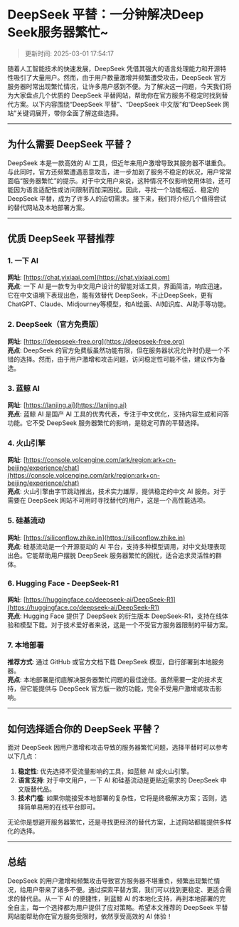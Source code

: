 
# DeepSeek 平替：一分钟解决Deep Seek服务器繁忙~
>更新时间: 2025-03-01 17:54:17

随着人工智能技术的快速发展，DeepSeek 凭借其强大的语言处理能力和开源特性吸引了大量用户。然而，由于用户数量激增并频繁遭受攻击，DeepSeek 官方服务器时常出现繁忙情况，让许多用户感到不便。为了解决这一问题，今天我们将为大家盘点几个优质的 DeepSeek 平替网站，帮助你在官方服务不稳定时找到替代方案。以下内容围绕“DeepSeek 平替”、“DeepSeek 中文版”和“DeepSeek 网站”关键词展开，带你全面了解这些选择。

---

## 为什么需要 DeepSeek 平替？

DeepSeek 本是一款高效的 AI 工具，但近年来用户激增导致其服务器不堪重负。与此同时，官方还频繁遭遇恶意攻击，进一步加剧了服务不稳定的状况，用户常常面临“服务器繁忙”的提示。对于中文用户来说，这种情况不仅影响使用体验，还可能因为语言适配性或访问限制而加深困扰。因此，寻找一个功能相近、稳定的 DeepSeek 平替，成为了许多人的迫切需求。接下来，我们将介绍几个值得尝试的替代网站及本地部署方案。

---

## 优质 DeepSeek 平替推荐

### 1. 一下 AI  
**网址**: [https://chat.yixiaai.com](https://chat.yixiaai.com)  
**亮点**: 一下 AI 是一款专为中文用户设计的智能对话工具，界面简洁，响应迅速。它在中文语境下表现出色，能有效替代 DeepSeek，不止DeepSeek，更有ChatGPT、Claude、Midjourney等模型，和AI绘画、AI知识库、AI助手等功能。

### 2. DeepSeek（官方免费版）  
**网址**: [https://deepseek-free.org](https://deepseek-free.org)  
**亮点**: DeepSeek 的官方免费版虽然功能有限，但在服务器状况允许时仍是一个不错的选择。然而，由于用户激增和攻击问题，访问稳定性可能不佳，建议作为备选。

### 3. 蓝鲸 AI  
**网址**: [https://lanjing.ai](https://lanjing.ai)  
**亮点**: 蓝鲸 AI 是国产 AI 工具的优秀代表，专注于中文优化，支持内容生成和问答功能。它不受 DeepSeek 服务器繁忙的影响，是稳定可靠的平替选择。

### 4. 火山引擎  
**网址**: [https://console.volcengine.com/ark/region:ark+cn-beijing/experience/chat](https://console.volcengine.com/ark/region:ark+cn-beijing/experience/chat)  
**亮点**: 火山引擎由字节跳动推出，技术实力雄厚，提供稳定的中文 AI 服务。对于需要在 DeepSeek 网站不可用时寻找替代的用户，这是一个高性能选项。

### 5. 硅基流动  
**网址**: [https://siliconflow.zhike.in](https://siliconflow.zhike.in)  
**亮点**: 硅基流动是一个开源驱动的 AI 平台，支持多种模型调用，对中文处理表现出色。它能帮助用户摆脱 DeepSeek 服务器繁忙的困扰，适合追求灵活性的群体。

### 6. Hugging Face - DeepSeek-R1  
**网址**: [https://huggingface.co/deepseek-ai/DeepSeek-R1](https://huggingface.co/deepseek-ai/DeepSeek-R1)  
**亮点**: Hugging Face 提供了 DeepSeek 的衍生版本 DeepSeek-R1，支持在线体验和模型下载。对于技术爱好者来说，这是一个不受官方服务器限制的平替方案。

### 7. 本地部署  
**推荐方式**: 通过 GitHub 或官方文档下载 DeepSeek 模型，自行部署到本地服务器。  
**亮点**: 本地部署是彻底解决服务器繁忙问题的最佳途径。虽然需要一定的技术支持，但它能提供与 DeepSeek 官方版一致的功能，完全不受用户激增或攻击影响。

---

## 如何选择适合你的 DeepSeek 平替？

面对 DeepSeek 因用户激增和攻击导致的服务器繁忙问题，选择平替时可以参考以下几点：  
1. **稳定性**: 优先选择不受流量影响的工具，如蓝鲸 AI 或火山引擎。  
2. **语言支持**: 对于中文用户，一下 AI 和硅基流动是更贴近需求的 DeepSeek 中文版替代品。  
3. **技术门槛**: 如果你能接受本地部署的复杂性，它将是终极解决方案；否则，选择简单易用的在线平台即可。

无论你是想避开服务器繁忙，还是寻找更经济的替代方案，上述网站都能提供多样化的选择。

---

## 总结

DeepSeek 的用户激增和频繁攻击导致官方服务器不堪重负，频繁出现繁忙情况，给用户带来了诸多不便。通过探索平替方案，我们可以找到更稳定、更适合需求的替代品。从一下 AI 的便捷性，到蓝鲸 AI 的本地化支持，再到本地部署的完全自主，每一个选择都为用户提供了应对策略。希望本文推荐的 DeepSeek 平替网站能帮助你在官方服务受限时，依然享受高效的 AI 体验！
